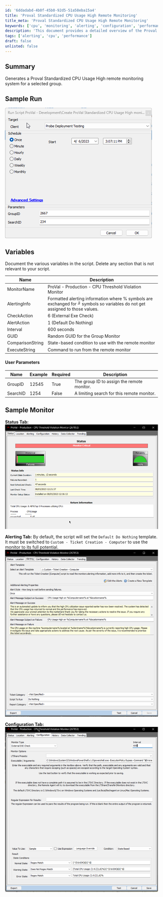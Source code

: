 ```yaml
---
id: '6ddadabd-4b0f-45b0-92d5-51a58eba15a4'
title: 'Proval Standardized CPU Usage High Remote Monitoring'
title_meta: 'Proval Standardized CPU Usage High Remote Monitoring'
keywords: ['cpu', 'monitoring', 'alerting', 'configuration', 'performance', 'group', 'threshold']
description: 'This document provides a detailed overview of the Proval Standardized CPU Usage High remote monitoring system, including its setup, variables, user parameters, and sample runs. It is designed to monitor CPU usage and alert when thresholds are violated for a selected group.'
tags: ['alerting', 'cpu', 'performance']
draft: false
unlisted: false
---
```


## Summary

Generates a Proval Standardized CPU Usage High remote monitoring system for a selected group.

## Sample Run

![Sample Run](../../../static/img/Create-ProVal-Standardized-CPU-Usage-High-monitor/image_1.png)

## Variables

Document the various variables in the script. Delete any section that is not relevant to your script.

| Name               | Description                                                                                      |
|--------------------|--------------------------------------------------------------------------------------------------|
| MonitorName        | ProVal - Production - CPU Threshold Violation Monitor                                            |
| AlertingInfo       | Formatted alerting information where % symbols are exchanged for ╜ symbols so variables do not get assigned to those values. |
| CheckAction        | 6 (External Exe Check)                                                                          |
| AlertAction        | 1 (Default Do Nothing)                                                                           |
| Interval           | 600 seconds                                                                                      |
| GUID               | Random GUID for the Group Monitor                                                                |
| ComparisonString    | State-based condition to use with the remote monitor                                             |
| ExecuteString      | Command to run from the remote monitor                                                           |

#### User Parameters

| Name      | Example | Required | Description                                         |
|-----------|---------|----------|-----------------------------------------------------|
| GroupID   | 12545   | True     | The group ID to assign the remote monitor.          |
| SearchID  | 1254    | False    | A limiting search for this remote monitor.          |

## Sample Monitor

**Status Tab:**  
![Status Tab](../../../static/img/Create-ProVal-Standardized-CPU-Usage-High-monitor/image_2.png)

**Alerting Tab:** By default, the script will set the `Default Do Nothing` template. It must be switched to `Custom - Ticket Creation - Computer` to use the monitor to its full potential.  
![Alerting Tab](../../../static/img/Create-ProVal-Standardized-CPU-Usage-High-monitor/image_3.png)

**Configuration Tab:**  
![Configuration Tab](../../../static/img/Create-ProVal-Standardized-CPU-Usage-High-monitor/image_4.png)
